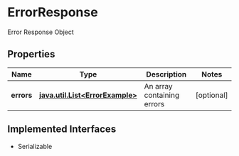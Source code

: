 

# ErrorResponse

Error Response Object

## Properties

Name | Type | Description | Notes
------------ | ------------- | ------------- | -------------
**errors** | [**java.util.List&lt;ErrorExample&gt;**](ErrorExample.md) | An array containing errors |  [optional]


## Implemented Interfaces

* Serializable


